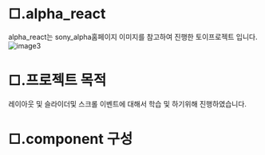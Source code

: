 # □.alpha_react 
alpha_react는 sony_alpha홈페이지 이미지를 참고하여 진행한 토이프로젝트 입니다. 
![image3](https://user-images.githubusercontent.com/104630719/166418344-0e6403d3-dcd7-4052-8794-ee14d4297197.png)

# □.프로젝트 목적
레이아웃 및 슬라이더및 스크롤 이벤트에 대해서 학습 및 하기위해 진행하였습니다.

# □.component 구성
